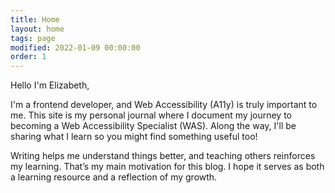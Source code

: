 ```yaml
---
title: Home
layout: home
tags: page
modified: 2022-01-09 00:00:00
order: 1
---
```


<div class="my-10 text-xl/8">
<p class="my-2">
	Hello I'm Elizabeth,
</p>
<p class="my-8">
	I'm a frontend developer, and Web Accessibility (A11y) is truly important to me. This site is my personal journal where I document my journey to becoming a <span class="font-bold">Web Accessibility Specialist</span> (WAS). Along the way, I'll be sharing what I learn so you might find something useful too!
</p>

<p class="my-8">
Writing helps me understand things better, and teaching others reinforces my learning. That’s my main motivation for this blog. I hope it serves as both a learning resource and a reflection of my growth.
</p>

</div>

